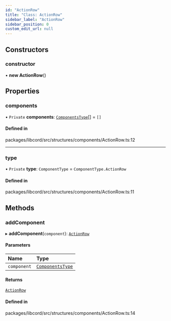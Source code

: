 ```yaml
---
id: "ActionRow"
title: "Class: ActionRow"
sidebar_label: "ActionRow"
sidebar_position: 0
custom_edit_url: null
---
```


## Constructors

### constructor

• **new ActionRow**()

## Properties

### components

• `Private` **components**: [`ComponentsType`](../modules.md#componentstype)[] = `[]`

#### Defined in

packages/libcord/src/structures/components/ActionRow.ts:12

___

### type

• `Private` **type**: `ComponentType` = `ComponentType.ActionRow`

#### Defined in

packages/libcord/src/structures/components/ActionRow.ts:11

## Methods

### addComponent

▸ **addComponent**(`component`): [`ActionRow`](ActionRow.md)

#### Parameters

| Name | Type |
| :------ | :------ |
| `component` | [`ComponentsType`](../modules.md#componentstype) |

#### Returns

[`ActionRow`](ActionRow.md)

#### Defined in

packages/libcord/src/structures/components/ActionRow.ts:14
